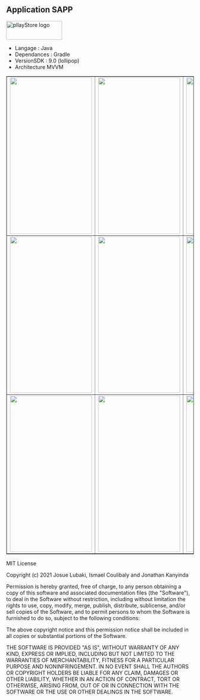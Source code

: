 <p>
  <h2>Application SAPP </h2>
  <a href="https://play.google.com/store/apps/details?id=ca.ghost_team.sapp"  rel="noopener noreferrer" target="_blank">
    <img src="https://images.squarespace-cdn.com/content/v1/6089653d9b3d423216d4fc70/1619912777616-MZTU900VIV41A3V2KLMQ/GooglePLay.png" 
         alt="pllayStore logo"
         width="150"
         height="50"/>
  </a>

* Langage : Java
* Dependances : Gradle
* VersionSDK : 9.0 (lollipop)
* Architecture MVVM
<!-- * Template : https://github.com/ArthurHub/awesome-android-ui -->

<table border="1">
  <tr>
    <td> <img src="https://github.com/josue-lubaki/SAPP/blob/master/vue/splash.png" width=220 height=420 /></td>
    <td> <img src="https://github.com/josue-lubaki/SAPP/blob/master/vue/loginPage.png" width=220 height=420 /></td>
    <td> <img src="https://github.com/josue-lubaki/SAPP/blob/master/vue/register.png" width=220 height=420 /></td>
  </tr>
  <tr>
    <td> <img src="https://github.com/josue-lubaki/SAPP/blob/master/vue/homePage.png" width=220 height=420 /></td>
    <td> <img src="https://github.com/josue-lubaki/SAPP/blob/master/vue/Favoris.png" width=220 height=420 /></td>
    <td> <img src="https://github.com/josue-lubaki/SAPP/blob/master/vue/addpost.png" width=220 height=420 /></td>
  </tr>
  <tr>
    <td> <img src="https://github.com/josue-lubaki/SAPP/blob/master/vue/details.png" width=220 height=420 /></td>
    <td> <img src="https://github.com/josue-lubaki/SAPP/blob/master/vue/mesannonce.png" width=220 height=420 /></td>
    <td> <img src="https://github.com/josue-lubaki/SAPP/blob/master/vue/maps.png" width=220 height=420 /></td>
  </tr>
</table>

<!-- ___________ <img src="https://github.com/josue-lubaki/SAPP/blob/master/vue/splash.png" width=260 height=480 /> ___________ 
<img src="https://github.com/josue-lubaki/SAPP/blob/master/vue/loginPage.png" width=260 height=480 /> __________ <br><br>
___________ <img src="https://github.com/josue-lubaki/SAPP/blob/master/vue/register.png" width=260 height=480 /> ___________ -->
<!-- <img src="https://github.com/josue-lubaki/SAPP/blob/master/vue/homePage.png" width=260 height=480 /> __________ <br><br>
___________ <img src="https://github.com/josue-lubaki/SAPP/blob/master/vue/Favoris.png" width=260 height=480 /> ___________
<img src="https://github.com/josue-lubaki/SAPP/blob/master/vue/addpost.png" width=260 height=480 /> ___________ <br><br> -->
<!-- ___________ <img src="https://github.com/josue-lubaki/SAPP/blob/master/vue/details.png" width=260 height=480 /> ___________
<img src="https://github.com/josue-lubaki/SAPP/blob/master/vue/mesannonce.png" width=260 height=480 /> ___________ <br><br>
___________ <img src="https://github.com/josue-lubaki/SAPP/blob/master/vue/profile.png" width=260 height=480 /> ____________
<img src="https://github.com/josue-lubaki/SAPP/blob/master/vue/maps.png" width=260 height=480 /><br><br> -->

MIT License

Copyright (c) 2021 Josue Lubaki, Ismael Coulibaly and Jonathan Kanyinda

Permission is hereby granted, free of charge, to any person obtaining a copy
of this software and associated documentation files (the "Software"), to deal
in the Software without restriction, including without limitation the rights
to use, copy, modify, merge, publish, distribute, sublicense, and/or sell
copies of the Software, and to permit persons to whom the Software is
furnished to do so, subject to the following conditions:

The above copyright notice and this permission notice shall be included in all
copies or substantial portions of the Software.

THE SOFTWARE IS PROVIDED "AS IS", WITHOUT WARRANTY OF ANY KIND, EXPRESS OR
IMPLIED, INCLUDING BUT NOT LIMITED TO THE WARRANTIES OF MERCHANTABILITY,
FITNESS FOR A PARTICULAR PURPOSE AND NONINFRINGEMENT. IN NO EVENT SHALL THE
AUTHORS OR COPYRIGHT HOLDERS BE LIABLE FOR ANY CLAIM, DAMAGES OR OTHER
LIABILITY, WHETHER IN AN ACTION OF CONTRACT, TORT OR OTHERWISE, ARISING FROM,
OUT OF OR IN CONNECTION WITH THE SOFTWARE OR THE USE OR OTHER DEALINGS IN THE
SOFTWARE.
